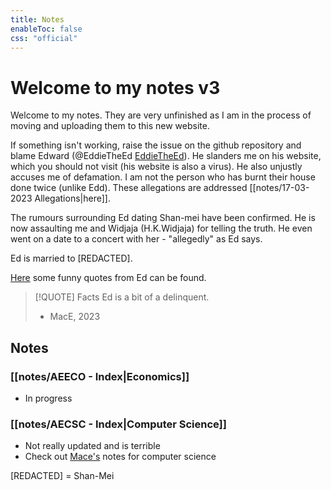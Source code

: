 ```yaml
---
title: Notes
enableToc: false
css: "official"
---
```

# Welcome to my notes v3
Welcome to my notes. They are very unfinished as I am in the process of moving and uploading them to this new website. 

If something isn't working, raise the issue on the github repository and blame Edward (@EddieTheEd [EddieTheEd](https://github.com/EddieTheEd)). He slanders me on his website, which you should not visit (his website is also a virus). He also unjustly accuses me of defamation. I am not the person who has burnt their house done twice (unlike Edd). These allegations are addressed [[notes/17-03-2023 Allegations|here]].

The rumours surrounding Ed dating Shan-mei have been confirmed. He is now assaulting me and Widjaja (H.K.Widjaja) for telling the truth. He even went on a date to a concert with her - "allegedly" as Ed says.

Ed is married to [REDACTED].

[Here](notes/27-03-2023%20Quotes%20From%20Ed.md) some funny quotes from Ed can be found.


> [!QUOTE] Facts
>Ed is a bit of a delinquent.
> - MacE, 2023



## Notes

### [[notes/AEECO - Index|Economics]]
- In progress


### [[notes/AECSC - Index|Computer Science]]
- Not really updated and is terrible
- Check out [Mace's](https://github.com/MaceChettiyadan/Y11Notes) notes for computer science




































[REDACTED] = Shan-Mei